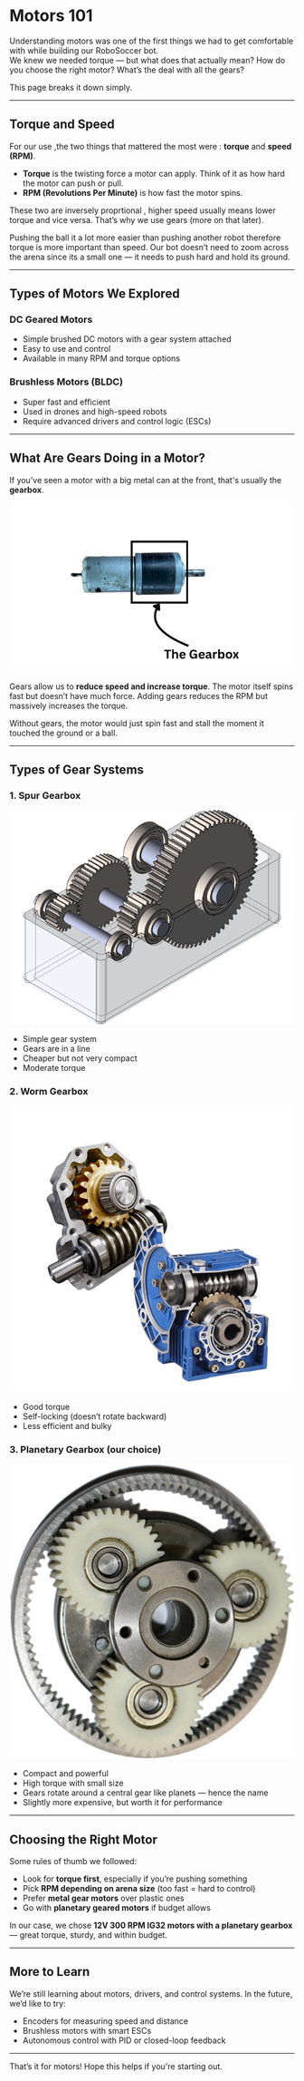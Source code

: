 # Motors 101

Understanding motors was one of the first things we had to get comfortable with while building our RoboSoccer bot.  
We knew we needed torque — but what does that actually mean? How do you choose the right motor? What’s the deal with all the gears?

This page breaks it down simply.

---

## **Torque and Speed**

For our use ,the two things that mattered the most were : **torque** and **speed (RPM)**.

- **Torque** is the twisting force a motor can apply. Think of it as how hard the motor can push or pull.
- **RPM (Revolutions Per Minute)** is how fast the motor spins.

These two are inversely proprtional , higher speed usually means lower torque and vice versa. That’s why we use gears (more on that later).

Pushing the ball it a lot more easier than pushing another robot therefore torque is more important than speed. Our bot doesn’t need to zoom across the arena since its a small one — it needs to push hard and hold its ground.

---

## **Types of Motors We Explored**

### **DC Geared Motors**

- Simple brushed DC motors with a gear system attached
- Easy to use and control
- Available in many RPM and torque options

### **Brushless Motors (BLDC)**

- Super fast and efficient
- Used in drones and high-speed robots
- Require advanced drivers and control logic (ESCs)

---

## **What Are Gears Doing in a Motor?**

If you've seen a motor with a big metal can at the front, that's usually the **gearbox**.

![motor gearbox](../assets/images/motor-with-gearbox.png)

Gears allow us to **reduce speed and increase torque**. The motor itself spins fast but doesn’t have much force. Adding gears reduces the RPM but massively increases the torque.

Without gears, the motor would just spin fast and stall the moment it touched the ground or a ball.

---

## **Types of Gear Systems**

### **1. Spur Gearbox**

![spur gearbox](../assets/images/spur-gear.png)

- Simple gear system
- Gears are in a line
- Cheaper but not very compact
- Moderate torque

### **2. Worm Gearbox**

![worm gearbox](../assets/images/worm-gear.png)

- Good torque
- Self-locking (doesn’t rotate backward)
- Less efficient and bulky

### **3. Planetary Gearbox (our choice)**

![planetray gearbox](../assets/images/planetary-gear.jpg)

- Compact and powerful
- High torque with small size
- Gears rotate around a central gear like planets — hence the name
- Slightly more expensive, but worth it for performance

---

## **Choosing the Right Motor**

Some rules of thumb we followed:

- Look for **torque first**, especially if you’re pushing something
- Pick **RPM depending on arena size** (too fast = hard to control)
- Prefer **metal gear motors** over plastic ones
- Go with **planetary geared motors** if budget allows

In our case, we chose **12V 300 RPM IG32 motors with a planetary gearbox** — great torque, sturdy, and within budget.

---

## **More to Learn**

We’re still learning about motors, drivers, and control systems. In the future, we’d like to try:
- Encoders for measuring speed and distance
- Brushless motors with smart ESCs
- Autonomous control with PID or closed-loop feedback

---

That’s it for motors! Hope this helps if you're starting out.

